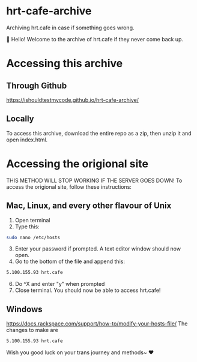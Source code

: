 # hrt-cafe-archive
Archiving hrt.cafe in case if something goes wrong.

:wave: Hello! Welcome to the archive of hrt.cafe if they never come back up.

# Accessing this archive
## Through Github
https://ishouldtestmycode.github.io/hrt-cafe-archive/

## Locally
To access this archive, download the entire repo as a zip, then unzip it and open index.html.

# Accessing the origional site
THIS METHOD WILL STOP WORKING IF THE SERVER GOES DOWN!
To access the origional site, follow these instructions:

## Mac, Linux, and every other flavour of Unix
1. Open terminal
2. Type this:
```bash
sudo nano /etc/hosts
```
3. Enter your password if prompted. A text editor window should now open.
4. Go to the bottom of the file and append this:
```txt
5.100.155.93 hrt.cafe
```
6. Do ^X and enter "y" when prompted
7. Close terminal. You should now be able to access hrt.cafe!

## Windows
https://docs.rackspace.com/support/how-to/modify-your-hosts-file/
The changes to make are 
```txt
5.100.155.93 hrt.cafe
```

Wish you good luck on your trans journey and methods~ :heart:

